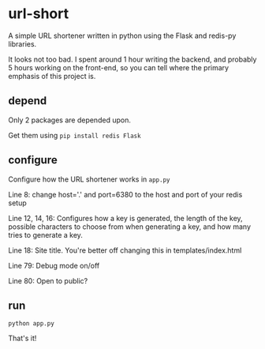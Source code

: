 # url-short

A simple URL shortener written in python using the Flask and redis-py libraries.

It looks not too bad. I spent around 1 hour writing the backend, and probably 5 hours working on the front-end, so you can tell where the primary emphasis of this project is.

## depend

Only 2 packages are depended upon.

Get them using `pip install redis Flask`

## configure

Configure how the URL shortener works in `app.py`

Line 8: change host='.' and port=6380 to the host and port of your redis setup

Line 12, 14, 16: Configures how a key is generated, the length of the key, possible characters to choose from when generating a key, and how many tries to generate a key.

Line 18: Site title. You're better off changing this in templates/index.html

Line 79: Debug mode on/off

Line 80: Open to public?

## run

`python app.py`

That's it!
